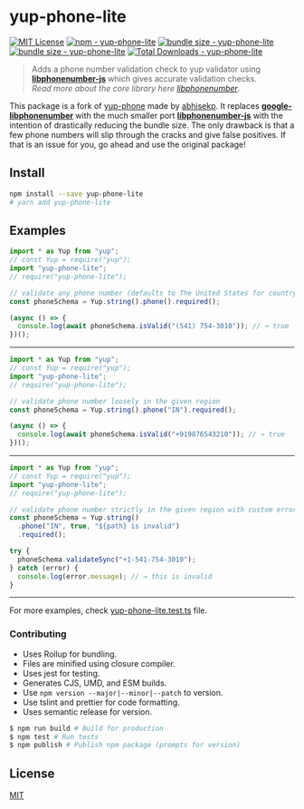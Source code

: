 # yup-phone-lite

[![MIT License](https://badgen.net/github/license/csandman/yup-phone-lite "MIT License")](LICENSE) [![npm - yup-phone-lite](https://img.shields.io/npm/v/yup-phone-lite "yup-phone-lite npm")](https://www.npmjs.com/package/yup-phone-lite) [![bundle size - yup-phone-lite](https://badgen.net/bundlephobia/min/yup-phone-lite "yup-phone-lite bundlephobia")](https://bundlephobia.com/result?p=yup-phone-lite) [![bundle size - yup-phone-lite](https://badgen.net/bundlephobia/minzip/yup-phone-lite "yup-phone-lite bundlephobia")](https://bundlephobia.com/result?p=yup-phone-lite) [![Total Downloads - yup-phone-lite](https://badgen.net/npm/dt/yup-phone-lite?color=blue "yup-phone-lite npm downloads")](https://bundlephobia.com/result?p=yup-phone-lite)



> Adds a phone number validation check to yup validator using [**libphonenumber-js**](https://www.npmjs.com/package/libphonenumber-js) which gives accurate validation checks.  
> _Read more about the core library here_ [_libphonenumber_](https://github.com/googlei18n/libphonenumber/blob/master/README.md#readme).

This package is a fork of [yup-phone](https://github.com/abhisekp/yup-phone) made by [abhisekp](https://github.com/abhisekp). It replaces [**google-libphonenumber**](https://www.npmjs.com/package/google-libphonenumber) with the much smaller port [**libphonenumber-js**](https://www.npmjs.com/package/libphonenumber-js) with the intention of drastically reducing the bundle size. The only drawback is that a few phone numbers will slip through the cracks and give false positives. If that is an issue for you, go ahead and use the original package!

## Install

```sh
npm install --save yup-phone-lite
# yarn add yup-phone-lite
```

## Examples

```js
import * as Yup from "yup";
// const Yup = require("yup");
import "yup-phone-lite";
// require("yup-phone-lite");

// validate any phone number (defaults to The United States for country)
const phoneSchema = Yup.string().phone().required();

(async () => {
  console.log(await phoneSchema.isValid("(541) 754-3010")); // → true
})();
```

---

```js
import * as Yup from "yup";
// const Yup = require("yup");
import "yup-phone-lite";
// require("yup-phone-lite");

// validate phone number loosely in the given region
const phoneSchema = Yup.string().phone("IN").required();

(async () => {
  console.log(await phoneSchema.isValid("+919876543210")); // → true
})();
```

---

```js
import * as Yup from "yup";
// const Yup = require("yup");
import "yup-phone-lite";
// require("yup-phone-lite");

// validate phone number strictly in the given region with custom error message
const phoneSchema = Yup.string()
  .phone("IN", true, "${path} is invalid")
  .required();

try {
  phoneSchema.validateSync("+1-541-754-3010");
} catch (error) {
  console.log(error.message); // → this is invalid
}
```

---

For more examples, check [yup-phone-lite.test.ts](src/yup-phone-lite.test.ts) file.

### Contributing

- Uses Rollup for bundling.
- Files are minified using closure compiler.
- Uses jest for testing.
- Generates CJS, UMD, and ESM builds.
- Use `npm version --major|--minor|--patch` to version.
- Use tslint and prettier for code formatting.
- Uses semantic release for version.

```sh
$ npm run build # Build for production
$ npm test # Run tests
$ npm publish # Publish npm package (prompts for version)
```

## License

[MIT](LICENSE)
